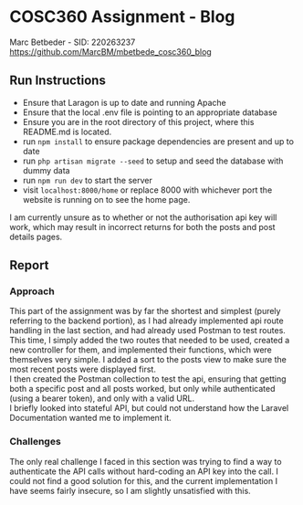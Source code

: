 # COSC360 Assignment - Blog

Marc Betbeder - SID: 220263237\
https://github.com/MarcBM/mbetbede_cosc360_blog

## Run Instructions

-   Ensure that Laragon is up to date and running Apache
-   Ensure that the local .env file is pointing to an appropriate database
-   Ensure you are in the root directory of this project, where this README.md is located.
-   run `npm install` to ensure package dependencies are present and up to date
-   run `php artisan migrate --seed` to setup and seed the database with dummy data
-   run `npm run dev` to start the server
-   visit `localhost:8000/home` or replace 8000 with whichever port the website is running on to see the home page.

I am currently unsure as to whether or not the authorisation api key will work, which may result in incorrect returns for both the posts and post details pages.

## Report

### Approach

This part of the assignment was by far the shortest and simplest (purely referring to the backend portion), as I had already implemented api route handling in the last section, and had already used Postman to test routes.\
This time, I simply added the two routes that needed to be used, created a new controller for them, and implemented their functions, which were themselves very simple. I added a sort to the posts view to make sure the most recent posts were displayed first.\
I then created the Postman collection to test the api, ensuring that getting both a specific post and all posts worked, but only while authenticated (using a bearer token), and only with a valid URL.\
I briefly looked into stateful API, but could not understand how the Laravel Documentation wanted me to implement it.

### Challenges

The only real challenge I faced in this section was trying to find a way to authenticate the API calls without hard-coding an API key into the call. I could not find a good solution for this, and the current implementation I have seems fairly insecure, so I am slightly unsatisfied with this.
